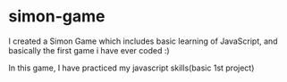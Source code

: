# simon-game
I created a Simon Game which includes basic learning of JavaScript, and basically the first game i have ever coded :)

In this game, I have practiced my javascript skills(basic 1st project)
